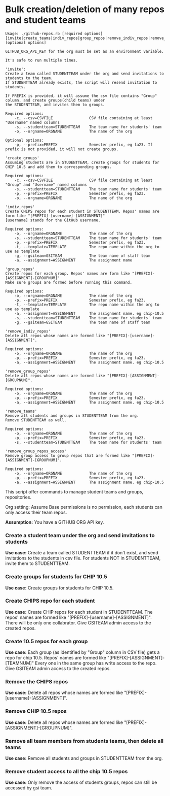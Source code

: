 # Bulk creation/deletion of many repos and student teams

```
Usage: ./github-repos.rb [required options] [invite|create_teams|indiv_repos|group_repos|remove_indiv_repos|remove_group_repos|remove_teams|remove_group_repos_access] [optional options]

GITHUB_ORG_API_KEY for the org must be set as an environment variable.

It's safe to run multiple times.

'invite':
Create a team called STUDENTTEAM under the org and send invitations to students to the team.
If STUDENTTEAM already exists, the script will resend invitation to students.

If PREFIX is provided, it will assume the csv file contains "Group" column, and create groups(child teams) under 
the STUDENTTEAM, and invites them to groups.

Required options:
    -c, --csv=CSVFILE                CSV file containing at least "Username" named columns
    -s, --studentteam=STUDENTTEAM    The team name for students' team
    -o, --orgname=ORGNAME            The name of the org

Optional options:
    -p, --prefix=PREFIX              Semester prefix, eg fa23. If prefix is not provided, it will not create groups.

'create_groups'
Assuming students are in STUDENTTEAM, create groups for students for CHIP 10.5 and add them to corresponding groups.

Required options:
    -c, --csv=CSVFILE                CSV file containing at least "Group" and "Username" named columns
    -s, --studentteam=STUDENTTEAM    The team name for students' team
    -p, --prefix=PREFIX              Semester prefix, eg fa23.
    -o, --orgname=ORGNAME            The name of the org

'indiv_repos'
Create CHIPS repos for each student in STUDENTTEAM. Repos' names are form like "[PREFIX]-[username]-[ASSIGNMENT]"
[username] stands for the GitHub username.

Required options:
    -o, --orgname=ORGNAME            The name of the org
    -s, --studentteam=STUDENTTEAM    The team name for students' team
    -p, --prefix=PREFIX              Semester prefix, eg fa23.
    -t, --template=TEMPLATE          The repo name within the org to use as template
    -g, --gsiteam=GSITEAM            The team name of staff team
    -a, --assignment=ASSIGNMENT      The assignment name

'group_repos'
Create repos for each group. Repos' names are form like "[PREFIX]-[ASSIGNMENT]-[GROUPNUM]"
Make sure groups are formed before running this command.

Required options:
    -o, --orgname=ORGNAME            The name of the org
    -p, --prefix=PREFIX              Semester prefix, eg fa23.
    -t, --template=TEMPLATE          The repo name within the org to use as template
    -a, --assignment=ASSIGNMENT      The assignment name. eg chip-10.5
    -s, --studentteam=STUDENTTEAM    The team name for students' team
    -g, --gsiteam=GSITEAM            The team name of staff team

'remove_indiv_repos'
Delete all repos whose names are formed like "[PREFIX]-[username]-[ASSIGNMENT]".

Required options:
    -o, --orgname=ORGNAME            The name of the org
    -p, --prefix=PREFIX              Semester prefix, eg fa23.
    -a, --assignment=ASSIGNMENT      The assignment name. eg chip-10.5

'remove_group_repos'
Delete all repos whose names are formed like "[PREFIX]-[ASSIGNMENT]-[GROUPNUM]".

Required options:
    -o, --orgname=ORGNAME            The name of the org
    -p, --prefix=PREFIX              Semester prefix, eg fa23.
    -a, --assignment=ASSIGNMENT      The assignment name. eg chip-10.5

'remove_teams'
Remove all students and groups in STUDENTTEAM from the org.
Remove STUDENTTEAM as well.

Required options:
    -o, --orgname=ORGNAME            The name of the org
    -p, --prefix=PREFIX              Semester prefix, eg fa23.
    -s, --studentteam=STUDENTTEAM    The team name for students' team

'remove_group_repos_access'
Remove group access to group repos that are formed like "[PREFIX]-[ASSIGNMENT]-[GROUPNUM]".

Required options:
    -o, --orgname=ORGNAME            The name of the org
    -p, --prefix=PREFIX              Semester prefix, eg fa23.
    -a, --assignment=ASSIGNMENT      The assignment name. eg chip-10.5 
```

This script offer commands to manage student teams and groups, repositories.

Org setting: Assume Base permissions is no permission, each students can only access their team repos.

**Assumption:** You have a GITHUB ORG API key.

### Create a student team under the org and send invitations to students

**Use case:** Create a team called STUDENTTEAM if it don't exist, and send invitations 
to the students in csv file. For students NOT in STUDENTTEAM, invite them to STUDENTTEAM.

### Create groups for students for CHIP 10.5

**Use case:** Create groups for students for CHIP 10.5. 

### Create CHIPS repo for each student

**Use case:** Create CHIP repos for each student in STUDENTTEAM.
The repos' names are formed like  "[PREFIX]-[username]-[ASSIGNMENT]". There will 
be only one collabrator. Give GSITEAM admin access to the created repos.

### Create 10.5 repos for each group

**Use case:** Each group (as identified by "Group" column in CSV file)
gets a repo for chip 10.5.  Repos' names are formed like "[PREFIX]-[ASSIGNMENT]-[TEAMNUM]"
Every one in the same group has write access to the repo.
Give GSITEAM admin access to the created repos.

### Remove the CHIPS repos

**Use case:** Delete all repos whose names are formed like "[PREFIX]-[username]-[ASSIGNMENT]".

### Remove CHIP 10.5 repos

**Use case:** Delete all repos whose names are formed like "[PREFIX]-[ASSIGNMENT]-[GROUPNUM]".

### Remove all team members from students teams, then delete all teams

**Use case:** Remove all students and groups in STUDENTTEAM from the org.

### Remove student access to all the chip 10.5 repos 

**Use case:** Only remove the access of students groups, repos can still be accessed by
gsi team.

